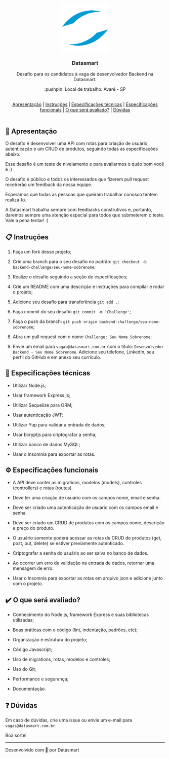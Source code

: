 <p align="center">
  <img src="https://github.com/datasmartlab/backend-challenge/blob/main/.github/assets/logo.png" height="150" width="150" alt="Datasmart" />
</p>

<h3 align="center">Datasmart</h3>

<p align="center">Desafio para os candidatos à vaga de desenvolvedor Backend na Datasmart.</p>

<p align="center">:pushpin: Local de trabalho: Avaré - SP</p>

<br>

<div align="center">
  <a href="#memo-apresentação">Apresentação</a>   |   <a href="#clipboard-instruções">Instruções</a>   |   <a href="#wrench-especificações-técnicas">Especificações técnicas</a>   |   <a href="#gear-especificações-funcionais">Especificações funcionais</a>   |   <a href="#heavy_check_mark-o-que-será-avaliado">O que será avaliado?</a>   |   <a href="#question-dúvidas">Dúvidas</a>
</div>

<br>

## :memo: Apresentação

O desafio é desenvolver uma API com rotas para criação de usuário, autenticação e um CRUD de produtos, seguindo todas as especificações abaixo.

Esse desafio é um teste de nivelamento e para avaliarmos o quão bom você é :)

O desafio é público e todos os interessados que fizerem pull request receberão um feedback da nossa equipe.

Esperamos que todas as pessoas que queiram trabalhar conosco tentem realizá-lo.

A Datasmart trabalha sempre com feedbacks construtivos e, portanto, daremos sempre uma atenção especial para todos que submeterem o teste. Vale a pena tentar! :)

## :clipboard: Instruções

1. Faça um fork desse projeto;

2. Crie uma branch para o seu desafio no padrão: `git checkout -b backend-challenge/seu-nome-sobrenome`;

3. Realize o desafio seguindo a seção de especificações;

4. Crie um README com uma descrição e instruções para compilar e rodar o projeto;

5. Adicione seu desafio para transferência `git add .`;

6. Faça commit do seu desafio `git commit -m 'Challenge'`;

7. Faça o push da branch: `git push origin backend-challenge/seu-nome-sobrenome`;

8. Abra um pull request com o nome `Challenge: Seu Nome Sobrenome`;

9. Envie um email para `vagas@datasmart.com.br` com o título: `Desenvolvedor Backend - Seu Nome Sobrenome`. Adicione seu telefone, LinkedIn, seu perfil do GitHub e em anexo seu currículo.

## :wrench: Especificações técnicas

- Utilizar Node.js;

- Usar framework Express.js;

- Utilizar Sequelize para ORM;

- Usar autenticação JWT;

- Utilizar Yup para validar a entrada de dados;

- Usar bcryptjs para criptografar a senha;

- Utilizar banco de dados MySQL;

- Usar o Insomnia para exportar as rotas.

## :gear: Especificações funcionais

- A API deve conter as migrations, modelos (models), controles (controllers) e rotas (routes).

- Deve ter uma criação de usuário com os campos nome, email e senha.

- Deve ser criado uma autenticação de usuário com os campos email e senha.

- Deve ser criado um CRUD de produtos com os campos nome, descrição e preço do produto.

- O usuário somente poderá acessar as rotas de CRUD de produtos (get, post, put, delete) se estiver previamente autenticado.

- Criptografar a senha do usuário ao ser salva no banco de dados.

- Ao ocorrer um erro de validação na entrada de dados, retornar uma mensagem de erro.

- Usar o Insomnia para exportar as rotas em arquivo json e adicione junto com o projeto.

## :heavy_check_mark: O que será avaliado?

- Conhecimento do Node.js, framework Express e suas bibliotecas utilizadas;

- Boas práticas com o código (lint, indentação, padrões, etc);

- Organização e estrutura do projeto;

- Código Javascript;

- Uso de migrations, rotas, modelos e controles;

- Uso do Git;

- Performance e segurança;

- Documentação.

## :question: Dúvidas

Em caso de dúvidas, crie uma issue ou envie um e-mail para `vagas@datasmart.com.br`.

Boa sorte!

---

Desenvolvido com 💖 por Datasmart